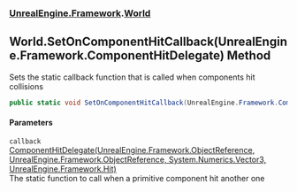 ### [UnrealEngine.Framework](./UnrealEngine-Framework.md 'UnrealEngine.Framework').[World](./World.md 'UnrealEngine.Framework.World')
## World.SetOnComponentHitCallback(UnrealEngine.Framework.ComponentHitDelegate) Method
Sets the static callback function that is called when components hit collisions  
```csharp
public static void SetOnComponentHitCallback(UnrealEngine.Framework.ComponentHitDelegate callback);
```
#### Parameters
<a name='UnrealEngine-Framework-World-SetOnComponentHitCallback(UnrealEngine-Framework-ComponentHitDelegate)-callback'></a>
`callback` [ComponentHitDelegate(UnrealEngine.Framework.ObjectReference, UnrealEngine.Framework.ObjectReference, System.Numerics.Vector3, UnrealEngine.Framework.Hit)](./ComponentHitDelegate(ObjectReference_ObjectReference_Vector3_Hit).md 'UnrealEngine.Framework.ComponentHitDelegate(UnrealEngine.Framework.ObjectReference, UnrealEngine.Framework.ObjectReference, System.Numerics.Vector3, UnrealEngine.Framework.Hit)')  
The static function to call when a primitive component hit another one  
  
